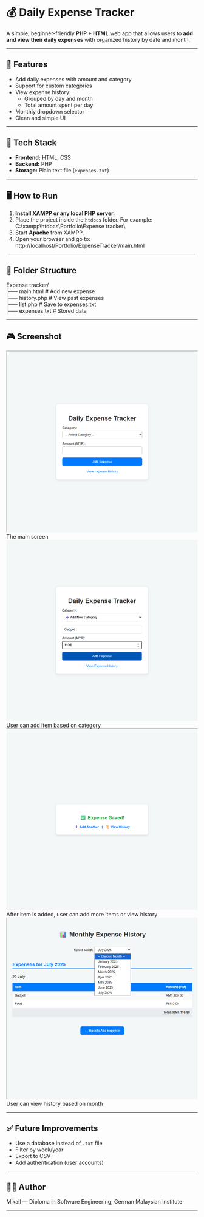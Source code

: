 # 💰 Daily Expense Tracker

A simple, beginner-friendly **PHP + HTML** web app that allows users to **add and view their daily expenses** with organized history by date and month.

---

## 📌 Features

- Add daily expenses with amount and category
- Support for custom categories
- View expense history:
  - Grouped by day and month
  - Total amount spent per day
- Monthly dropdown selector
- Clean and simple UI

---

## 🧩 Tech Stack

- **Frontend:** HTML, CSS
- **Backend:** PHP
- **Storage:** Plain text file (`expenses.txt`)

---

## 🖥️ How to Run

1. **Install [XAMPP](https://www.apachefriends.org/) or any local PHP server.**
2. Place the project inside the `htdocs` folder. For example: C:\xampp\htdocs\Portfolio\Expense tracker\
3. Start **Apache** from XAMPP.
4. Open your browser and go to: http://localhost/Portfolio/ExpenseTracker/main.html  
 
---

## 📂 Folder Structure

Expense tracker/  
├── main.html # Add new expense  
├── history.php # View past expenses  
├── list.php # Save to expenses.txt  
├── expenses.txt # Stored data  
  
---

## 🎮 Screenshot

![Gameplay Screenshot](screenshots/Screenshot1.png)
The main screen  
![Gameplay Screenshot](screenshots/Screenshot2.png)
User can add item based on category  
![Gameplay Screenshot](screenshots/Screenshot3.png)
After item is added, user can add more items or view history  
![Gameplay Screenshot](screenshots/Screenshot5.png)
User can view history based on month

---

## ✅ Future Improvements

- Use a database instead of `.txt` file
- Filter by week/year
- Export to CSV
- Add authentication (user accounts)

---

## 🧑‍💻 Author

Mikail — Diploma in Software Engineering, German Malaysian Institute

---
